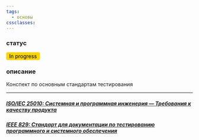 ```yaml
---
tags:
  - основы
cssclasses:
---
```

### статус

<mark style="background: #fcd303; padding: 2px 8px; border-radius: 4px;">In progress</mark>

### описание

Конспект по основным стандартам тестирования

---

##### [ISO/IEC 25010: Системная и программная инженерия — Требования к качеству продукта](Системная%20и%20программная%20инженерия%20—%20Требования%20к%20качеству%20продукта.md)
##### [IEEE 829: Стандарт для документации по тестированию программного и системного обеспечения](Стандарт%20для%20документации%20по%20тестированию%20программного%20и%20системного%20обеспечения.md)